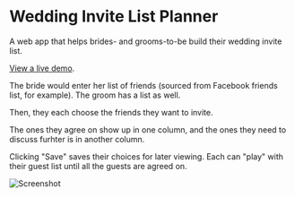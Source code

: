 # Wedding Invite List Planner

A web app that helps brides- and grooms-to-be build their wedding invite list.

<a href="http://www.planetharold.com/projects/invite-list" target="_blank">View a live demo</a>.

The bride would enter her list of friends (sourced from Facebook friends list, for example). The groom has a list as well.

Then, they each choose the friends they want to invite.

The ones they agree on show up in one column, and the ones they need to discuss furhter is in another column.

Clicking "Save" saves their choices for later viewing. Each can "play" with their guest list until all the guests are agreed on.

![Screenshot](http://www.planetharold.com/projects/invite-list/screenshot.png)
